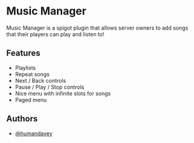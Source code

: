 # Music Manager

Music Manager is a spigot plugin that allows server owners to add songs that their players can play and listen to!

## Features

- Playlists
- Repeat songs
- Next / Back controls
- Pause / Play / Stop controls
- Nice menu with infinite slots for songs
- Paged menu

## Authors

- [@humandavey](https://www.github.com/humandavey)